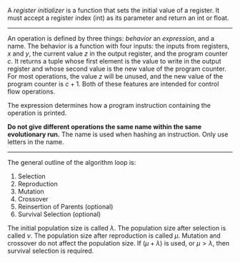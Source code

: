 A *register initializer* is a function that sets the initial value of a register. It must accept a register index (int) as its parameter and return an int or float.

---

An operation is defined by three things: *behavior* an *expression*, and a name. The behavior is a function with four inputs: the inputs from registers, $x$ and $y$, the current value $z$ in the output register, and the program counter $c$. It returns a tuple whose first element is the value to write in the output register and whose second value is the new value of the program counter. For most operations, the value $z$ will be unused, and the new value of the program counter is $c+1$. Both of these features are intended for control flow operations.

The expression determines how a program instruction containing the operation is printed.

**Do not give different operations the same name within the same evolutionary run.** The name is used when hashing an instruction. Only use letters in the name.

---

The general outline of the algorithm loop is:
1. Selection
2. Reproduction
3. Mutation
4. Crossover
5. Reinsertion of Parents (optional)
6. Survival Selection (optional)

The initial population size is called $\lambda$. The population size after selection is called $\nu$. The population size after reproduction is called $\mu$. Mutation and crossover do not affect the population size. If $(\mu+\lambda)$ is used, or $\mu>\lambda$, then survival selection is required.